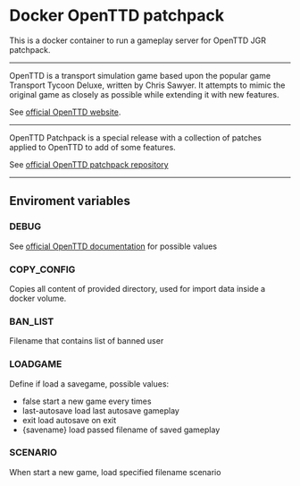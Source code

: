 # Docker OpenTTD patchpack

This is a docker container to run a gameplay server for OpenTTD JGR patchpack.

---
OpenTTD is a transport simulation game based upon the popular game Transport Tycoon Deluxe, written by Chris Sawyer. It attempts to mimic the original game as closely as possible while extending it with new features.

See [official OpenTTD website](https://www.openttd.org).

---
OpenTTD Patchpack is a special release with a collection of patches applied to OpenTTD to add of some features.

See [official OpenTTD patchpack repository](https://github.com/JGRennison/OpenTTD-patches)

---

## Enviroment variables

### DEBUG

See [official OpenTTD documentation](https://wiki.openttd.org/Debugging) for possible values

### COPY_CONFIG

Copies all content of provided directory, used for import data inside a docker volume.

### BAN_LIST

Filename that contains list of banned user

### LOADGAME

Define if load a savegame, possible values:
- false start a new game every times
- last-autosave load last autosave gameplay
- exit load autosave on exit
- {savename} load passed filename of saved gameplay

### SCENARIO

When start a new game, load specified filename scenario


